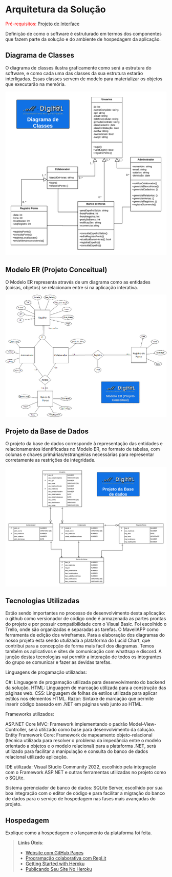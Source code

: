 # Arquitetura da Solução

<span style="color:red">Pré-requisitos: <a href="3-Projeto de Interface.md"> Projeto de Interface</a></span>

Definição de como o software é estruturado em termos dos componentes que fazem parte da solução e do ambiente de hospedagem da aplicação.

## Diagrama de Classes

O diagrama de classes ilustra graficamente como será a estrutura do software, e como cada uma das classes da sua estrutura estarão interligadas. Essas classes servem de modelo para materializar os objetos que executarão na memória.

![Diagrama UML](https://github.com/ICEI-PUC-Minas-PMV-ADS/pmv-ads-2022-2-e2-proj-int-t7-pontoall/blob/079daeebfbcc917e6104d49d808b93530d3f19a6/docs/img/Diagramas%20de%20Classe%20UML_rev1.png)

## Modelo ER (Projeto Conceitual)

O Modelo ER representa através de um diagrama como as entidades (coisas, objetos) se relacionam entre si na aplicação interativa.

![Modelo Entidade Relacional](https://github.com/ICEI-PUC-Minas-PMV-ADS/pmv-ads-2022-2-e2-proj-int-t7-pontoall/blob/77fdf02f32d87f66139133b8409d217ce1767023/docs/img/ModeloRelacional.png)



## Projeto da Base de Dados

O projeto da base de dados corresponde à representação das entidades e relacionamentos identificadas no Modelo ER, no formato de tabelas, com colunas e chaves primárias/estrangeiras necessárias para representar corretamente as restrições de integridade.
 
![Projeto da Base de Dados](https://github.com/ICEI-PUC-Minas-PMV-ADS/pmv-ads-2022-2-e2-proj-int-t7-pontoall/blob/079daeebfbcc917e6104d49d808b93530d3f19a6/docs/img/Projeto%20de%20banco%20de%20dados.png)

## Tecnologias Utilizadas

Estão sendo importantes no processo de desenvolvimento desta aplicação: o github como versionador de código onde é armazenada as partes prontas do projeto e por possuir compatibilidade com o Visual Basic. Foi escolhido o Trello, onde são organizadas e separadas as tarefas. O MavellAPP como ferramenta de edição dos wireframes. Para a elaboração dos diagramas do nosso projeto esta sendo utulizada a plataforma do Lucid Chart, que contribui para a concepção de forma mais facil dos diagramas.
Temos também os aplicativos e sites de comunicação com whattsap e discord. A junção destas tecnologias vai permitir a interação de todos os integrantes do grupo se comunicar e fazer as devidas tarefas.

Linguagens de progamação utilizadas:

C#: Linguagem de progamação utilizada para desenvolvimento do backend da solução.
HTML: Linguagem de marcação utilizada para a construção das páginas web.
CSS: Linguagem de folhas de estilos utilizada para aplicar estilos nos elementos HTML.
Razor: Sintaxe de marcação que permite inserir código baseado em .NET em páginas web junto ao HTML.

Frameworks utilizados:

ASP.NET Core MVC: Framework implementando o padrão Model-View-Controller, será utilizado como base para desenvolvimento da solução.
Entity Framework Core: Framework de mapeamento objeto-relacional (técnica utilizada para resolver o problema da impedância entre o modelo orientado a objetos e o modelo relacional) para a plataforma .NET, será utilizado para facilitar a manipulação e consulta do banco de dados relacional utilizado aplicação.

IDE utilizada: Visual Studio Community 2022, escolhido pela integração com o Framework ASP.NET e outras ferramentas utilizadas no projeto como o SQLite.

Sistema gerenciador de banco de dados: SQLite Server, escolhido por sua boa integração com o editor de código e para facilitar a migração do banco de dados para o serviço de hospedagem nas fases mais avançadas do projeto.


## Hospedagem

Explique como a hospedagem e o lançamento da plataforma foi feita.

> **Links Úteis**:
>
> - [Website com GitHub Pages](https://pages.github.com/)
> - [Programação colaborativa com Repl.it](https://repl.it/)
> - [Getting Started with Heroku](https://devcenter.heroku.com/start)
> - [Publicando Seu Site No Heroku](http://pythonclub.com.br/publicando-seu-hello-world-no-heroku.html)
